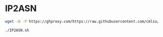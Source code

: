 # IP2ASN

``` bash
wget -N -P https://ghproxy.com/https://raw.githubusercontent.com/cmliu/IP2ASN/main/IP2ASN.sh && chmod +x IP2ASN.sh 
```

``` bash
./IP2ASN.sh 
```
